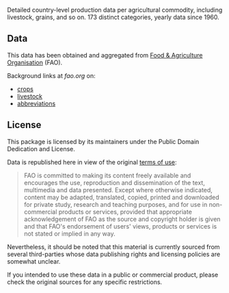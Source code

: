 Detailed country-level production data per agricultural commodity, including livestock, grains, and so on. 173 distinct categories, yearly data since 1960.

## Data

This data has been obtained and aggregated from [Food & Agriculture Organisation](http://www.fao.org/faostat/en/) (FAO).

Background links at *fao.org* on:

- [crops](http://www.fao.org/faostat/en/#data/QC/metadata)
- [livestock](http://www.fao.org/faostat/en/#data/QL/metadata)
- [abbreviations](http://www.fao.org/faostat/en/#definitions)

## License

This package is licensed by its maintainers under the Public Domain Dedication
and License.

Data is republished here in view of the original [terms of use](http://www.fao.org/contact-us/terms/en/):

> FAO is committed to making its content freely available and encourages the use, reproduction and dissemination of the text, multimedia and data presented. Except where otherwise indicated, content may be adapted, translated, copied, printed and downloaded for private study, research and teaching purposes, and for use in non-commercial products or services, provided that appropriate acknowledgement of FAO as the source and copyright holder is given and that FAO's endorsement of users' views, products or services is not stated or implied in any way.

Nevertheless, it should be noted that this material is currently sourced from
several third-parties whose data publishing rights and licensing policies are somewhat
unclear.

If you intended to use these data in a public or commercial product, please
check the original sources for any specific restrictions.

